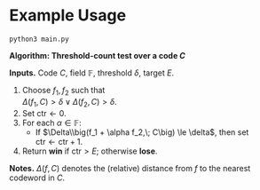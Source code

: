 # Example Usage

`python3 main.py`

**Algorithm: Threshold-count test over a code $C$**

**Inputs.** Code $C$, field $\mathbb{F}$, threshold $\delta$, target $E$.

1. Choose $f_1, f_2$ such that  
   $\Delta(f_1, C) > \delta \;\lor\; \Delta(f_2, C) > \delta$.
2. Set $\mathrm{ctr} \leftarrow 0$.
3. For each $\alpha \in \mathbb{F}$:
   - If $\Delta\\big(f_1 + \alpha f_2,\; C\big) \le \delta$, then set  
     $\mathrm{ctr} \leftarrow \mathrm{ctr} + 1$.
4. Return **win** if $\mathrm{ctr} > E$; otherwise **lose**.

**Notes.** $\Delta(f, C)$ denotes the (relative) distance from $f$ to the nearest codeword in $C$.
